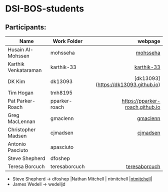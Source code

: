 # DSI-BOS-students


## Participants:
|Name                 | Work Folder | webpage                                  |
|---------------------|-------------|--------------------------------------:   |
|Husain Al-Mohssen    | mohsseha    |[mohsseha](https://mohsseha.github.io)    |
|Karthik Venkataraman | karthik-33  |[karthik-33](https://karthik-33.github.io)|
|DK Kim               | dk13093     |[dk13093] (https://dk13093.github.io)
| Tim Hogan           | tmh8195     | |
| Pat Parker-Roach    | pparker-roach | https://pparker-roach.github.io
|Greg MacLennan       | gmaclenn    |[gmaclenn](https://gmaclenn.github.io)
|Christopher Madsen   | cjmadsen    |[cjmadsen](https://cjmadsen.github.io)    |
|Antonio Pasciuto | apasciuto|
|Steve Shepherd | dfoshep| |
|Teresa Borcuch|teresaborcuch |[teresaborcuch](https://teresaborcuch.github.io)|
- Steve Shepherd -> dfoshep
|Nathan Mitchell   | ntmitchell  |[ntmitchell](https://ntmitchell.github.io)|
- James Wedell -> wedelljd

